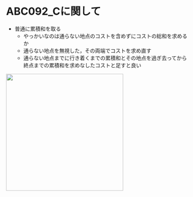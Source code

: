 # ABC092_Cに関して

- 普通に累積和を取る
    - やっかいなのは通らない地点のコストを含めずにコストの総和を求めるか
    - 通らない地点を無視した，その両端でコストを求め直す
    - 通らない地点までに行き着くまでの累積和とその地点を過ぎ去ってから終点までの累積和を求めなしたコストと足すと良い

<img src="http://drive.google.com/uc?export=view&id=1fIxBGbx1yDQ_tjNFYKDEG8d0YHsVPVLK" width="320px">
